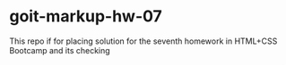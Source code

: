 # goit-markup-hw-07
This repo if for placing solution for the seventh homework in HTML+CSS Bootcamp and its checking
